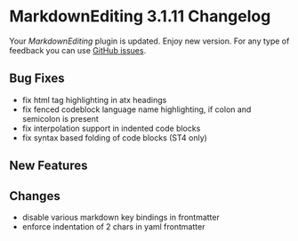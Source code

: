 # MarkdownEditing 3.1.11 Changelog

Your _MarkdownEditing_ plugin is updated. Enjoy new version. For any type of
feedback you can use [GitHub issues][issues].

## Bug Fixes

- fix html tag highlighting in atx headings
- fix fenced codeblock language name highlighting, if colon and semicolon is present
- fix interpolation support in indented code blocks
- fix syntax based folding of code blocks (ST4 only)

## New Features

## Changes

- disable various markdown key bindings in frontmatter
- enforce indentation of 2 chars in yaml frontmatter

[issues]: https://github.com/SublimeText-Markdown/MarkdownEditing/issues
